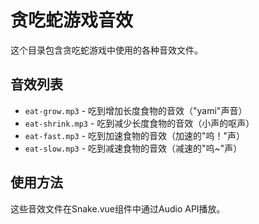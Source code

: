 # 贪吃蛇游戏音效

这个目录包含贪吃蛇游戏中使用的各种音效文件。

## 音效列表

- `eat-grow.mp3` - 吃到增加长度食物的音效（"yami"声音）
- `eat-shrink.mp3` - 吃到减少长度食物的音效（小声的呕声）
- `eat-fast.mp3` - 吃到加速食物的音效（加速的"呜！"声）
- `eat-slow.mp3` - 吃到减速食物的音效（减速的"呜~"声）

## 使用方法

这些音效文件在Snake.vue组件中通过Audio API播放。